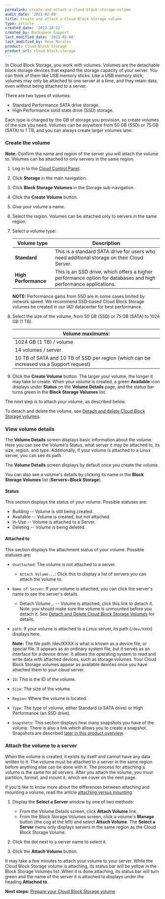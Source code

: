 ```yaml
---
permalink: create-and-attach-a-cloud-block-storage-volume
audit_date: '2021-02-08'
title: Create and attach a Cloud Block Storage volume
type: article
created_date: '2012-10-22'
created_by: Rackspace Support
last_modified_date: '2021-02-08'
last_modified_by: Rose Morales
product: Cloud Block Storage
product_url: cloud-block-storage
---
```


In Cloud Block Storage, you work with volumes. Volumes are the detachable block
storage devices that expand the storage capacity of your server. You can think
of them like USB memory sticks. Like a USB memory stick, volumes may only be
attached to one server at a time, and they retain data, even without being
attached to a server.

There are two types of volumes:

- Standard Performance SATA drive storage.
- High Performance solid state drive (SSD) storage.

Each type is charged by the GB of storage you provision, so create volumes of
the size you need. Volumes can be anywhere from 50 GB (SSD) or 75 GB (SATA) to 1
TB, and you can always create larger volumes later.

### Create the volume

**Note:** Confirm the name and region of the server you will attach the volume
to. Volumes can be attached to only servers in the same region.

1. Log in to the [Cloud Control Panel](https://login.rackspace.com/).
2. Click **Storage** in the main navigation.
3. Click **Block Storage Volumes** in the Storage sub-navigation.
4. Click the **Create Volume** button.
5. Give your volume a name.
6. Select the region. Volumes can be attached only to servers in
    the same region.

7. Select a volume type:

    | Volume type | Description |
    | ----------- | ----------- |
    | **Standard** | This is a standard SATA drive for users who need additional storage on their Cloud Server. |
    | **High Performance** | This is an SSD drive, which offers a higher performance option for databases and high performance applications. |

    **NOTE:** Performance gains from SSD are in some cases limited by network speed.
    We recommend SSD-based Cloud Block Storage volumes be created in our IAD
    datacenter for best performance.

8. Select the size of the volume, from 50 GB (SSD) or 75 GB (SATA) to
    1024 GB (1 TB).

    | **Volume maximums:** |
    | -------------------- |
    | 1024 GB (1 TB) / volume |
    | 14 volumes / server |
    | 10 TB of SATA and 10 TB of SSD per region (which can be increased via a Support request)|

9. Click the **Create Volume** button. The larger your volume, the longer it may take to create. When your volume is created, a green **Available** icon displays under **Status** on
the **Volume Details** page, and the status bar turns green in the **Block Storage
Volumes** list.

The next step is to attach your volume, as described below.

To detach and delete the volume, see [Detach and delete Cloud Block Storage volumes](/support/how-to/detach-and-delete-cloud-block-storage-volumes).

### View volume details

The **Volume Details** screen displays basic information about the volume. Here
you can see the Volume's Status, what server it may be attached to, its size,
region, and type. Additionally, if your volume is attached to a Linux server,
you can see its path.

The **Volume Details** screen displays by default once you create the volume.

You can also see a volume's details by clicking its name in the **Block Storage
Volumes** list (**Servers**>**Block Storage**)

#### Status

This section displays the status of your volume. Possible statuses are:

- Building -- Volume is still being created.
- Available -- Volume is created, but not attached.
- In-Use -- Volume is attached to a Server.
- Deleting -- Volume is being deleted.

#### Attached to

This section displays the attachment status of your volume. Possible statuses
are:

- `Unattached`: The volume is not attached to a server.
  - `Attach Volume...`: Click this to display a list of servers you can
        attach the volume to.
- `Name of Server`: If your volume is attached, you can click the server's
    name to see the server's details.
  - Detach Volume... -- Volume is attached; click this link to detach it.
        Note: you should make sure the volume is unmounted before you detach it.
        See [Detach and Delete Cloud Block Storage
        Volumes](/support/how-to/detach-and-delete-cloud-block-storage-volumes)
        for details.
- `path`: If your volume is attached to a Linux server, its path (`/dev/XXXX`)
    displays here.

    **Note:** The file path /dev/XXXX is what is known as a device file, or
    special file. It appears as an ordinary system file, but it serves as an
    interface for a device driver. It allows the operating system to read and
    write data with attached devices, such as storage volumes. Your Cloud Block
    Storage volumes appear as available devices once you have attached them to
    your cloud server.
- `ID`: This is the ID of the volume.
- `Size`: The size of the volume.
- `Region`: Where the volume is located.
- `Type`: The type of volume, either Standard (a SATA drive) or High
    Performance (an SSD drive).
- `Snapshots`: This section displays how many snapshots you have of the
volume. There is also a link which allows you to create a snapshot.
Snapshots are described [later in this product overview](/support/how-to/best-practices-for-backing-up-your-data-cloud-block-storage-versus-cloud-backup).

### Attach the volume to a server

When the volume is created, it exists by itself and cannot have any data written
to it. The volume must be attached to a server in the same region before
anything else can be done with it. The process for attaching a volume is the
same for all servers. After you attach the volume, you must partition, format,
and mount it, which we cover on the next page.

If you'd like to know more about the differences between attaching and
mounting a volume, read the article [attaching versus mounting](/support/how-to/cloud-block-storage-attaching-vs-mounting).

1. Display the **Select a Server** window by one of two methods:

    - From the Volume Details screen, click **Attach Volume** link.
    - From the Block Storage Volumes screen, click a volume's **Manage**
            button (the cog at the left) and select **Attach Volume**. The **Select
            a Server** menu only displays servers in the same region as the Cloud
            Block Storage Volume.

2. Click the dot next to a server name to select it.
3. Click the **Attach Volume** button.

It may take a few minutes to attach your volume to your server. While the Cloud
Block Storage volume is attaching, its status bar will be yellow in the Block
Storage Volumes list. When it is done attaching, its status bar will turn green
and the name of the server it is attached to displays under the heading
**Attached to**.

**Next steps:** [Prepare your Cloud Block Storage volume](/support/how-to/prepare-your-cloud-block-storage-volume)
